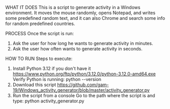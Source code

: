 WHAT IT DOES
This is a script to generate activity in a Windows environment. It moves the mouse randomly, opens Notepad, and writes some predefined random text, and it can also Chrome and search some info for random predefined countries.

PROCESS
Once the script is run:
1. Ask the user for how long he wants to generate activity in minutes.
2. Ask the user how often wants to generate activity in seconds.

HOW TO RUN
Steps to execute:
1. Install Python 3.12 if you don't have it
https://www.python.org/ftp/python/3.12.0/python-3.12.0-amd64.exe
Verify Python is running:
python --version
2. Download this script
https://github.com/gam-19/Windows_activity_generator/blob/master/activity_generator.py
3. Run the script from a console
Go to the path where the script is and type:
python activity_generator.py
